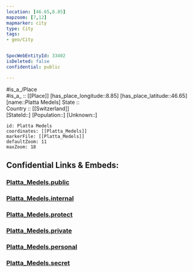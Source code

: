 ```yaml
---
location: [46.65,8.85] 
mapzoom: [7,12] 
mapmarker: city 
type: City
tags:
- geo/City


SpocWebEntityId: 33402
isDeleted: false
confidential: public

---
```

#is_a_/Place  
#is_a_ :: [[Place]] 
[has_place_longitude::8.85] 
[has_place_latitude::46.65] 
[name::Platta Medels] 
State ::  
Country :: [[Switzerland]]  
[StateId::] 
[Population::] 
[Unknown::] 


```leaflet
id: Platta Medels
coordinates: [[Platta_Medels]] 
markerFile: [[Platta_Medels]] 
defaultZoom: 11 
maxZoom: 18
```


## Confidential Links & Embeds: 

### [Platta_Medels.public](/_public/\Earth\Continent\Europe\Europe~Central\Switzerland\Switzerland~Cantons\Graubünden\CityPlatta_Medels.public.md) 

### [Platta_Medels.internal](/_internal/\Earth\Continent\Europe\Europe~Central\Switzerland\Switzerland~Cantons\Graubünden\CityPlatta_Medels.internal.md) 

### [Platta_Medels.protect](/_protect/\Earth\Continent\Europe\Europe~Central\Switzerland\Switzerland~Cantons\Graubünden\CityPlatta_Medels.protect.md) 

### [Platta_Medels.private](/_private/\Earth\Continent\Europe\Europe~Central\Switzerland\Switzerland~Cantons\Graubünden\CityPlatta_Medels.private.md) 

### [Platta_Medels.personal](/_personal/\Earth\Continent\Europe\Europe~Central\Switzerland\Switzerland~Cantons\Graubünden\CityPlatta_Medels.personal.md) 

### [Platta_Medels.secret](/_secret/\Earth\Continent\Europe\Europe~Central\Switzerland\Switzerland~Cantons\Graubünden\CityPlatta_Medels.secret.md)


